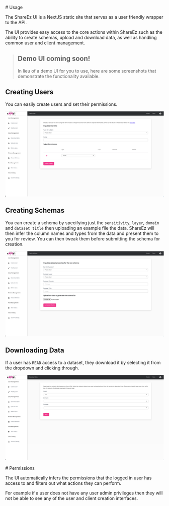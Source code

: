# Usage

The ShareEz UI is a NextJS static site that serves as a user friendly wrapper to the API.

The UI provides easy access to the core actions within ShareEz such as the ability to create schemas, upload and download data, as well as handling common user and client management.

> ## Demo UI coming soon!
>
> In lieu of a demo UI for you to use, here are some screenshots that demonstrate the functionality available.

## Creating Users

You can easily create users and set their permissions.

![Create User](../diagrams/ui_create_user.png)

## Creating Schemas

You can create a schema by specifying just the `sensitivity`, `layer`, `domain` and `dataset title` then uploading an example file the data. ShareEz will then infer the column names and types from the data and present them to you for review. You can then tweak them before submitting the schema for creation.

![Create Schema](../diagrams/ui_create_schema.png)

## Downloading Data

If a user has `READ` access to a dataset, they download it by selecting it from the dropdown and clicking through.

![Download Data](../diagrams/ui_download_data.png)

# Permissions

The UI automatically infers the permissions that the logged in user has access to and filters out what actions they can perform.

For example if a user does not have any user admin privileges then they will not be able to see any of the user and client creation interfaces.

